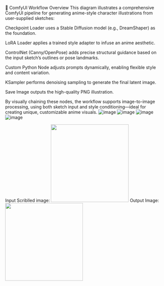 🧠 ComfyUI Workflow Overview
This diagram illustrates a comprehensive ComfyUI pipeline for generating anime-style character illustrations from user-supplied sketches:

Checkpoint Loader uses a Stable Diffusion model (e.g., DreamShaper) as the foundation.

LoRA Loader applies a trained style adapter to infuse an anime aesthetic.

ControlNet (Canny/OpenPose) adds precise structural guidance based on the input sketch’s outlines or pose landmarks.

Custom Python Node adjusts prompts dynamically, enabling flexible style and content variation.

KSampler performs denoising sampling to generate the final latent image.

Save Image outputs the high-quality PNG illustration.

By visually chaining these nodes, the workflow supports image-to-image processing, using both sketch input and style conditioning—ideal for creating unique, customizable anime visuals.
![image](https://github.com/user-attachments/assets/c6307c4a-5068-4979-9cf8-32276c068247)
![image](https://github.com/user-attachments/assets/c8451756-0f84-4181-8ba8-8dbf2e777645)
![image](https://github.com/user-attachments/assets/ec976ee9-68a8-45f2-b9cc-0dc1de3e0a3f)
![image](https://github.com/user-attachments/assets/dbb56b2e-1999-411c-8454-9a63253ee4fb)

Input Scriblled image:
<img src="https://github.com/user-attachments/assets/a447a060-6cf1-494a-99bd-96e09e991ba9" width="250" height="250"/>
Output Image:
<img src="https://github.com/user-attachments/assets/2426d47c-5116-47e1-aef9-7ba52c812eea" width="250" height="250"/>




